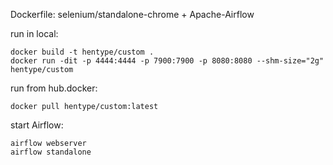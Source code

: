 Dockerfile: selenium/standalone-chrome + Apache-Airflow

run in local:
```
docker build -t hentype/custom .
docker run -dit -p 4444:4444 -p 7900:7900 -p 8080:8080 --shm-size="2g" hentype/custom
```

run from hub.docker:
```
docker pull hentype/custom:latest
```

start Airflow:
```
airflow webserver
airflow standalone
```